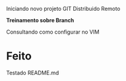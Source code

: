 Iniciando novo projeto GIT Distribuido Remoto

<b>Treinamento sobre Branch</b>

Consultando como configurar no VIM

<h1> Feito</h1>

Testado README.md

